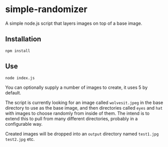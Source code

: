 # simple-randomizer

A simple node.js script that layers images on top of a base image.

## Installation

`npm install`

## Use

`node index.js`

You can optionally supply a number of images to create, it uses 5 by default.

The script is currently looking for an image called `wolvesit.jpeg` in the base directory to use as the base image, and then directories called `eyes` and `hat` with images to choose randomly from inside of them. The intend is to extend this to pull from many different directories, probably in a configurable way.

Created images will be dropped into an `output` directory named `test1.jpg` `test2.jpg` etc.